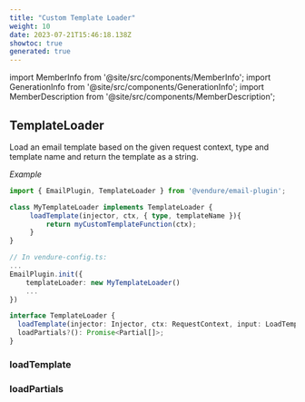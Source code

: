 ```yaml
---
title: "Custom Template Loader"
weight: 10
date: 2023-07-21T15:46:18.138Z
showtoc: true
generated: true
---
```

<!-- This file was generated from the Vendure source. Do not modify. Instead, re-run the "docs:build" script -->
import MemberInfo from '@site/src/components/MemberInfo';
import GenerationInfo from '@site/src/components/GenerationInfo';
import MemberDescription from '@site/src/components/MemberDescription';


## TemplateLoader

<GenerationInfo sourceFile="packages/email-plugin/src/types.ts" sourceLine="390" packageName="@vendure/email-plugin" />

Load an email template based on the given request context, type and template name
and return the template as a string.

*Example*

```ts
import { EmailPlugin, TemplateLoader } from '@vendure/email-plugin';

class MyTemplateLoader implements TemplateLoader {
     loadTemplate(injector, ctx, { type, templateName }){
         return myCustomTemplateFunction(ctx);
     }
}

// In vendure-config.ts:
...
EmailPlugin.init({
    templateLoader: new MyTemplateLoader()
    ...
})
```

```ts title="Signature"
interface TemplateLoader {
  loadTemplate(injector: Injector, ctx: RequestContext, input: LoadTemplateInput): Promise<string>;
  loadPartials?(): Promise<Partial[]>;
}
```

<div className="members-wrapper">

### loadTemplate

<MemberInfo kind="method" type="(injector: <a href='/reference/typescript-api/common/injector#injector'>Injector</a>, ctx: <a href='/reference/typescript-api/request/request-context#requestcontext'>RequestContext</a>, input: LoadTemplateInput) => Promise&#60;string&#62;"   />


### loadPartials

<MemberInfo kind="method" type="() => Promise&#60;Partial[]&#62;"   />




</div>

